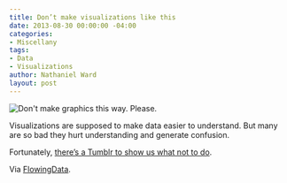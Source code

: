 ```yaml
---
title: Don’t make visualizations like this
date: 2013-08-30 00:00:00 -04:00
categories:
- Miscellany
tags:
- Data
- Visualizations
author: Nathaniel Ward
layout: post
---
```


![Don't make graphics this way. Please.][1]

Visualizations are supposed to make data easier to understand. But many are so bad they hurt understanding and generate confusion.

Fortunately, [there’s a Tumblr to show us what not to do][2].

Via [FlowingData][3].

 [1]: http://31.media.tumblr.com/5c851524d0a28341061769ee7691fe5a/tumblr_ms9pq9mvtR1sgh0voo1_1280.png
 [2]: http://wtfviz.net/
 [3]: http://flowingdata.com/2013/08/30/wtf-visualizations/